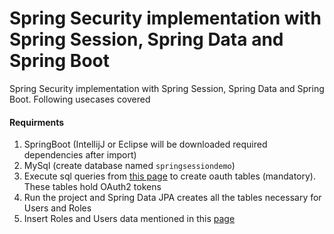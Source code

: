 # Spring Security implementation with Spring Session, Spring Data and Spring Boot

Spring Security implementation with Spring Session, Spring Data and Spring Boot. Following usecases covered

#### Requirments
1. SpringBoot (IntellijJ or Eclipse will be downloaded required dependencies after import)
2. MySql (create database named `springsessiondemo`)
3. Execute sql queries from [this page](https://github.com/pavankjadda/SpringSessionDemo/wiki/Create-OAuth-Tables) to create oauth tables (mandatory). These tables hold OAuth2 tokens
4. Run the project and Spring Data JPA creates all the tables necessary for Users and Roles
5. Insert Roles and Users data mentioned in this [page](https://github.com/pavankjadda/SpringSessionDemo/wiki/Users-and-Roles)




